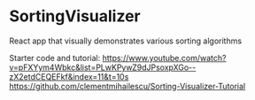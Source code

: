 # SortingVisualizer
React app that visually demonstrates various sorting algorithms

Starter code and tutorial:
https://www.youtube.com/watch?v=pFXYym4Wbkc&list=PLwKPywZ9dJPsoxpXGo--zX2etdCEQEFkf&index=11&t=10s
https://github.com/clementmihailescu/Sorting-Visualizer-Tutorial
